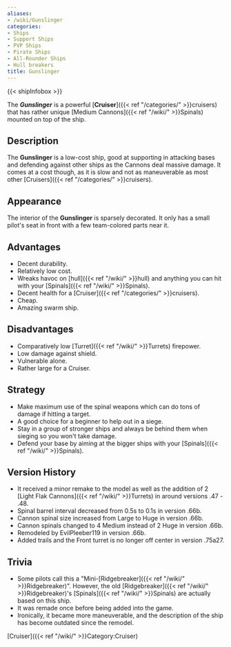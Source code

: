 ```yaml
---
aliases:
- /wiki/Gunslinger
categories:
- Ships
- Support Ships
- PVP Ships
- Pirate Ships
- All-Rounder Ships
- Hull breakers
title: Gunslinger
---  
```


{{< shipInfobox >}} 

The **_Gunslinger_** is a powerful [**Cruiser**]({{< ref "/categories/" >}}cruisers) that has rather unique [Medium Cannons]({{< ref "/wiki/" >}}Spinals) mounted on top of the ship. 

## Description

The **Gunslinger** is a low-cost ship, good at supporting in attacking bases and defending against other ships as the Cannons deal massive damage. It comes at a cost though, as it is slow and not as maneuverable as most other [Cruisers]({{< ref "/categories/" >}}cruisers).

## Appearance

The interior of the **Gunslinger** is sparsely decorated. It only has a small pilot's seat in front with a few team-colored parts near it.

## Advantages

- Decent durability.
- Relatively low cost.
- Wreaks havoc on [hull]({{< ref "/wiki/" >}}hull) and anything you can hit with your [Spinals]({{< ref "/wiki/" >}}Spinals).
- Decent health for a [Cruiser]({{< ref "/categories/" >}}cruisers).
- Cheap.
- Amazing swarm ship.

## Disadvantages

- Comparatively low [Turret]({{< ref "/wiki/" >}}Turrets) firepower.
- Low damage against shield.
- Vulnerable alone.
- Rather large for a Cruiser.

## Strategy

- Make maximum use of the spinal weapons which can do tons of damage if hitting a target.
- A good choice for a beginner to help out in a siege.
- Stay in a group of stronger ships and always be behind them when sieging so you won't take damage.
- Defend your base by aiming at the bigger ships with your [Spinals]({{< ref "/wiki/" >}}Spinals).

## Version History 

- <span>It received a minor remake to the model as well as the addition of 2 [Light Flak Cannons]({{< ref "/wiki/" >}}Turrets) in around versions .47 - .48.</span>
- Spinal barrel interval decreased from 0.5s to 0.1s in version .66b.
- Cannon spinal size increased from Large to Huge in version .66b.
- Cannon spinals changed to 4 Medium instead of 2 Huge in version .66b.
- Remodeled by EvilPleeber119 in version .66b.
- Added trails and the Front turret is no longer off center in version .75a27.

## Trivia

- Some pilots call this a "Mini-[Ridgebreaker]({{< ref "/wiki/" >}}Ridgebreaker)". However, the old [Ridgebreaker]({{< ref "/wiki/" >}}Ridgebreaker)'s [Spinals]({{< ref "/wiki/" >}}Spinals) are actually based on this ship.
- It was remade once before being added into the game.
- Ironically, it became more maneuverable, and the description of the ship has become outdated since the remodel.

[Cruiser]({{< ref "/wiki/" >}}Category:Cruiser)